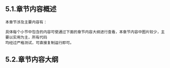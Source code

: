 
## 5.1.章节内容概述
    本章节涉及主要内容有：

	具体每个小节中包含的内容可使通过下面的章节内容大纲进行查看，本章节内容中图片较少，主要以实用为主，所有代码
    均经过严格测试，可直接复制运行即可。

## 5.2.章节内容大纲
	
<Markmap localtion="/enhance/markmap/environment/centos/centos7/chapter/centos7-outline5-chapter5.html"/>

